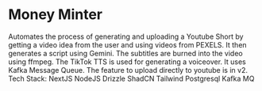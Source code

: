 # Money Minter


Automates the process of generating and uploading a Youtube Short by getting a video idea from the user and using videos from PEXELS. It then generates a script using Gemini. 
The subtitles are burned into the video using ffmpeg. The TikTok TTS is used for generating a voiceover. It uses Kafka Message Queue. The feature to upload directly to youtube is in v2.
Tech Stack:
NextJS
NodeJS
Drizzle
ShadCN
Tailwind
Postgresql
Kafka MQ
